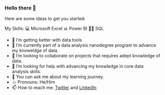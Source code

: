 ### Hello there 👋
Here are some ideas to get you started:

My Skills: 💻 Microsoft Excel 📊 Power BI 👨‍💻 SQL
- 🔭 I’m getting better with data tools
- 🌱 I’m currently part of a data analysis nanodegree program to advance my knoweldge of data.
- 👯 I’m looking to collaborate on projects that requires adept knowledge of data.
- 🤔 I’m looking for help with advancing my knowledge in core data analysis skills.
- 💬 You can ask me about my learning journey.
- ☺️ Pronouns: He/Him
- 📫 How to reach me: <a href="https://www.twitter.com/AdeboyzoL">Twitter</a> and
<a href="https://www.linkedin.com/in/adebola-balogun-006553190">LinkedIn</a> 
